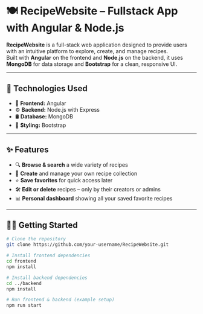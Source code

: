 # 🍽️ RecipeWebsite – Fullstack App with Angular & Node.js

**RecipeWebsite** is a full-stack web application designed to provide users with an intuitive platform to explore, create, and manage recipes.  
Built with **Angular** on the frontend and **Node.js** on the backend, it uses **MongoDB** for data storage and **Bootstrap** for a clean, responsive UI.

---

## 🚀 Technologies Used

- 🎯 **Frontend:** Angular  
- ⚙️ **Backend:** Node.js with Express  
- 🛢️ **Database:** MongoDB  
- 🎨 **Styling:** Bootstrap

---

## ✨ Features

- 🔍 **Browse & search** a wide variety of recipes  
- 📝 **Create** and manage your own recipe collection  
- ⭐ **Save favorites** for quick access later  
- 🛠️ **Edit or delete** recipes – only by their creators or admins  
- 📊 **Personal dashboard** showing all your saved favorite recipes

---

## 🧑‍💻 Getting Started

```bash
# Clone the repository
git clone https://github.com/your-username/RecipeWebsite.git

# Install frontend dependencies
cd frontend
npm install

# Install backend dependencies
cd ../backend
npm install

# Run frontend & backend (example setup)
npm run start
